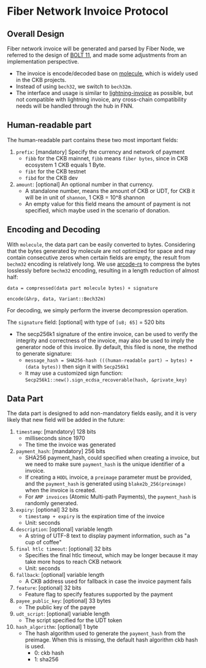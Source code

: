 # Fiber Network Invoice Protocol

## Overall Design

Fiber network invoice will be generated and parsed by Fiber Node, we referred to the design of [BOLT 11](https://github.com/lightning/bolts/blob/master/11-payment-encoding.md), and made some adjustments from an implementation perspective.

- The invoice is encode/decoded base on [molecule](https://github.com/nervosnetwork/molecule), which is widely used in the CKB projects.
- Instead of using `bech32`, we switch to `bech32m`.
- The interface and usage is similar to [lightning-invoice](https://github.com/lightningdevkit/rust-lightning/tree/main/lightning-invoice/src) as possible, but not compatible with lightning invoice, any cross-chain compatibility needs will be handled through the hub in FNN.

## Human-readable part

The human-readable part contains these two most important fields:

1. `prefix`: [mandatory] Specify the currency and network of payment
    - `fibb` for the CKB mainnet,  `fibb` means `fiber bytes`, since in CKB ecosystem 1 CKB equals 1 Byte.
    - `fibt` for the CKB testnet
    - `fibd` for the CKB dev
2. `amount`: [optional] An optional number in that currency.
    - A standalone number, means the amount of CKB or UDT, for CKB it will be in unit of `shannon`, 1 CKB = 10^8 shannon
    - An empty value for this field means the amount of payment is not specified, which maybe used in the scenario of donation.

## Encoding and Decoding

With `molecule`, the data part can be easily converted to bytes. Considering that the bytes generated by molecule are not optimized for space and may contain consecutive zeros when certain fields are empty, the result from `bechm32` encoding is relatively long. We use [arcode-rs](https://github.com/cgbur/arcode-rs) to compress the bytes losslessly before `bechm32` encoding, resulting in a length reduction of almost half:

`data = compressed(data part molecule bytes) + signature`

`encode(&hrp, data, Variant::Bech32m)`

For decoding, we simply perform the inverse decompression operation.

The `signature` field: [optional] with type of `[u8; 65]` = 520 bits

- The secp256k1 signature of the entire invoice, can be used to verify the integrity and correctness of the invoice, may also be used to imply the generator node of this invoice.
By default, this filed is none, the method to generate signature:
  - `message_hash = SHA256-hash (((human-readable part) → bytes) + (data bytes))`
       then sign it with `Secp256k1`
  - It may use a customized sign function: `Secp256k1::new().sign_ecdsa_recoverable(hash, &private_key)`

## Data Part

The data part is designed to add non-mandatory fields easily, and it is very likely that new field will be added in the future:

1. `timestamp`: [mandatory] 128 bits
    - milliseconds since 1970
    - The time the invoice was generated
2. `payment_hash`: [mandatory] 256 bits
    - SHA256 payment_hash, could specified when creating a invoice, but we need to make sure `payment_hash` is the unique identifier of a invoice.
    - If creating a `HODL` invoice, a `preimage` parameter must be provided, and the `payment_hash` is generated using `blake2b_256(preimage)` when the invoice is created.
    - For `AMP invoices` (Atomic Multi-path Payments), the `payment_hash` is randomly generated.
3. `expiry`: [optional] 32 bits
    - `timestamp + expiry` is the expiration time of the invoice
    - Unit: seconds
4. `description`: [optional] variable length
    - A string of UTF-8 text to display payment information, such as "a cup of coffee"
5. `final htlc timeout`: [optional] 32 bits
    - Specifies the final htlc timeout, which may be longer because it may take more hops to reach CKB network
    - Unit: seconds
6. `fallback`: [optional] variable length
    - A CKB address used for fallback in case the invoice payment fails
7. `feature`: [optional] 32 bits
    - Feature flag to specify features supported by the payment
8. `payee_public_key`: [optional] 33 bytes
    - The public key of the payee
9. `udt_script`: [optional] variable length
    - The script specified for the UDT token
10. `hash_algorithm`: [optional] 1 byte
    - The hash algorithm used to generate the `payment_hash` from the preimage. When this is missing, the default hash algorithm ckb hash is used.
        - 0: ckb hash
        - 1: sha256
